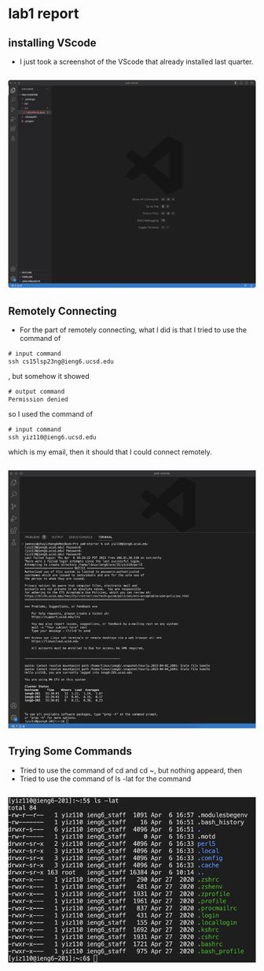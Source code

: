 # lab1 report

## installing VScode

* I just took a screenshot of the VScode that already installed last quarter.

![Image](vscode.jpg)
---

## Remotely Connecting
* For the part of remotely connecting, what I did is that I tried to use the command of 
```
# input command
ssh cs15lsp23ng@ieng6.ucsd.edu
```
, but somehow it showed 
```
# output command
Permission denied
```
so I used the command of 
```
# input command
ssh yiz110@ieng6.ucsd.edu
```
which is my email, then it should that I could connect remotely.

![Image](login.jpg)
---

## Trying Some Commands

* Tried to use the command of cd and cd ~, but nothing appeard, then
* Tried to use the command of ls -lat for the command

![Image](command.jpg)
---
